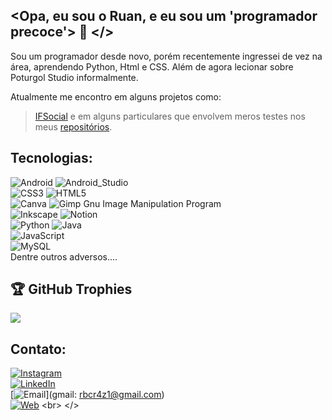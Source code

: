 ## <Opa, eu sou o Ruan, e eu sou um 'programador precoce'> 👋 </>

Sou um programador desde novo, porém recentemente ingressei de vez na área, aprendendo Python, Html e CSS. Além de agora lecionar sobre Poturgol Studio informalmente.

Atualmente me encontro em alguns projetos como:
>[IFSocial](https://github.com/cocacolacomvodka/IFSocial)
e em alguns particulares que envolvem meros testes nos meus [repositórios](https://github.com/rbxyz?tab=repositories).

## Tecnologias:
![Android](https://img.shields.io/badge/Android-3DDC84?style=for-the-badge&logo=android&logoColor=white&labelColor=101010)
![Android_Studio](https://img.shields.io/badge/Android_Studio-3DDC84?style=for-the-badge&logo=android-studio&logoColor=white&labelColor=101010)
</br>
![CSS3](https://img.shields.io/badge/css3-%231572B6.svg?style=for-the-badge&logo=css3&logoColor=white)
![HTML5](https://img.shields.io/badge/html5-%23E34F26.svg?style=for-the-badge&logo=html5&logoColor=white)
<br>
![Canva](https://img.shields.io/badge/Canva-%2300C4CC.svg?style=for-the-badge&logo=Canva&logoColor=white)
![Gimp Gnu Image Manipulation Program](https://img.shields.io/badge/Gimp-657D8B?style=for-the-badge&logo=gimp&logoColor=FFFFFF)
<br>
![Inkscape](https://img.shields.io/badge/Inkscape-e0e0e0?style=for-the-badge&logo=inkscape&logoColor=080A13)
![Notion](https://img.shields.io/badge/Notion-%23000000.svg?style=for-the-badge&logo=notion&logoColor=white) 
<br>
![Python](https://img.shields.io/badge/Python-yellow?style=for-the-badge&logo=python&logoColor=white)
![Java](https://img.shields.io/badge/Java-007396?style=for-the-badge&logo=java&logoColor=white&labelColor=101010)
<br>
![JavaScript](https://img.shields.io/badge/JavaScript-F7DF1E?style=for-the-badge&logo=javascript&logoColor=white&labelColor=101010)
<br>
![MySQL](https://img.shields.io/badge/MySQL-4479A1?style=for-the-badge&logo=mysql&logoColor=white&labelColor=101010)
</br>
Dentre outros adversos....

## 🏆 GitHub Trophies
![](https://github-profile-trophy.vercel.app/?username=rbxyz&theme=dracula&no-frame=false&no-bg=true&margin-w=4)

## Contato:
[![Instagram](https://img.shields.io/badge/Instagram-@rb_rs_-E4405F?style=for-the-badge&logo=instagram&logoColor=white&labelColor=101010)](https://instagram.com/rb_rs_)
</br>
[![LinkedIn](https://img.shields.io/badge/LinkedIn-Ruan_Bueno-0077B5?style=for-the-badge&logo=linkedin&logoColor=white&labelColor=101010)](https://www.linkedin.com/in/ruan-bueno-68929923a)
<br>
[![Email](https://img.shields.io/badge/rbcr4z1@gmail.com-D14836?style=for-the-badge&logo=gmail&logoColor=white&labelColor=101010)](gmail: rbcr4z1@gmail.com)
</br>
[![Web](https://img.shields.io/badge/IFSocial-14a1f0?style=for-the-badge&logo=dev.to&logoColor=white&labelColor=101010)]([https://mouredev.com](https://github.com/cocacolacomvodka/IFSocial/discussions/ifsocialproject.my.canva.site))
<br>
</>

